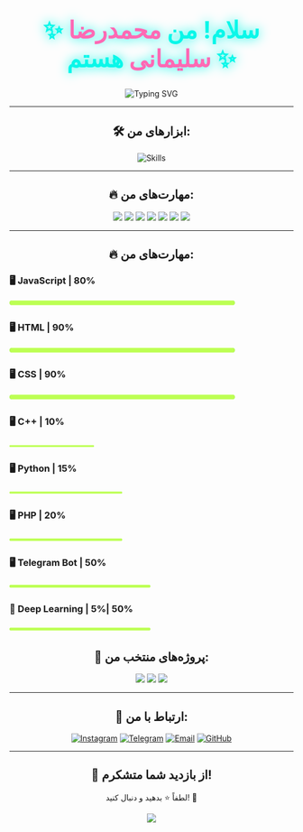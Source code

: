 <!-- بخش خوش‌آمدگویی -->
<div align="center">
  <h1 style="font-size: 3em; color: #0AF7E9; text-shadow: 0 0 20px #0AF7E9;">✨ سلام! من <span style="color: #FF69B4;">محمدرضا سلیمانی</span> هستم ✨</h1>
  <img src="https://readme-typing-svg.demolab.com?font=Fira+Code&weight=600&size=28&duration=4000&pause=500&color=FF69B4&center=true&vCenter=true&multiline=true&width=1000&height=80&lines=برنامه‌نویس+هوش+مصنوعی+%7C+دانشجوی+IT;به+پروفایل+من+خوش‌آمدید!+💻🚀" alt="Typing SVG" />
</div>

---

<!-- ابزارها و تکنولوژی‌ها -->
<h2 align="center">🛠️ ابزارهای من:</h2>
<div align="center">
  <img src="https://skillicons.dev/icons?i=html,css,js,react,redux,tailwind,ts,nodejs,python,flask,figma,github,docker&theme=dark" alt="Skills" />
</div>

---

<!-- مهارت‌های برنامه‌نویسی -->
<h2 align="center">🔥 مهارت‌های من:</h2>

<!-- نمودار بار درصدی مهارت‌ها -->
<div align="center">
  <img src="https://img.shields.io/badge/JavaScript-80%25-ff69b4?style=for-the-badge&logo=javascript&logoColor=white">
  <img src="https://img.shields.io/badge/HTML-90%25-ff4500?style=for-the-badge&logo=html5&logoColor=white">
  <img src="https://img.shields.io/badge/CSS-90%25-1e90ff?style=for-the-badge&logo=css3&logoColor=white">
  <img src="https://img.shields.io/badge/C++-10%25-00bfff?style=for-the-badge&logo=cplusplus&logoColor=white">
  <img src="https://img.shields.io/badge/Python-15%25-3776ab?style=for-the-badge&logo=python&logoColor=white">
  <img src="https://img.shields.io/badge/PHP-20%25-777bb4?style=for-the-badge&logo=php&logoColor=white">
  <img src="https://img.shields.io/badge/Telegram%20Bot-50%25-0088cc?style=for-the-badge&logo=telegram&logoColor=white">
</div>

---

<!-- نمودار دایره‌ای مهارت‌ها -->
<!-- مهارت‌های برنامه‌نویسی -->
<h2 align="center">🔥 مهارت‌های من:</h2>

<h3 align="left">🖥 JavaScript | 80%</h3>
<img width="400px" src="https://github.com/sabzlearn-ir/sabzlearn-ir/blob/main/bar.png?raw=true" />

<h3 align="left">🖥 HTML | 90%</h3>
<img width="400px" src="https://github.com/sabzlearn-ir/sabzlearn-ir/blob/main/bar.png?raw=true" />

<h3 align="left">🖥 CSS | 90%</h3>
<img width="400px" src="https://github.com/sabzlearn-ir/sabzlearn-ir/blob/main/bar.png?raw=true" />

<h3 align="left">🖥 C++ | 10%</h3>
<img width="150px" src="https://github.com/sabzlearn-ir/sabzlearn-ir/blob/main/bar.png?raw=true" />

<h3 align="left">🖥 Python | 15%</h3>
<img width="200px" src="https://github.com/sabzlearn-ir/sabzlearn-ir/blob/main/bar.png?raw=true" />

<h3 align="left">🖥 PHP | 20%</h3>
<img width="200px" src="https://github.com/sabzlearn-ir/sabzlearn-ir/blob/main/bar.png?raw=true" />

<h3 align="left">🖥 Telegram Bot | 50%</h3>
<img width="250px" src="https://github.com/sabzlearn-ir/sabzlearn-ir/blob/main/bar.png?raw=true" />

<h3 align="left"><h3 align="left"> 🧠 Deep Learning | 5%| 50%</h3>
<img width="250px" src="https://github.com/sabzlearn-ir/sabzlearn-ir/blob/main/bar.png?raw=true" />
 






<!-- پروژه‌ها -->
<h2 align="center">🚀 پروژه‌های منتخب من:</h2>
<div align="center">
  <a href="https://github.com/MohammadrezaSolimani/Project1"><img src="https://img.shields.io/badge/✨%20پروژه%201-141414?style=for-the-badge&logo=github&logoColor=white"></a>
  <a href="https://github.com/MohammadrezaSolimani/Project2"><img src="https://img.shields.io/badge/✨%20پروژه%202-141414?style=for-the-badge&logo=github&logoColor=white"></a>
  <a href="https://github.com/MohammadrezaSolimani/Project3"><img src="https://img.shields.io/badge/✨%20پروژه%203-141414?style=for-the-badge&logo=github&logoColor=white"></a>
</div>

---

<!-- ارتباطات -->
<h2 align="center">🤝 ارتباط با من:</h2>
<p align="center">
  <a href="https://instagram.com/soleimani_mamadreza"><img src="https://img.icons8.com/color/48/instagram-new--v1.png" alt="Instagram"></a>
  <a href="https://t.me/Solimani_reza"><img src="https://img.icons8.com/color/48/telegram-app--v1.png" alt="Telegram"></a>
  <a href="mailto:mohamadrezasoelymani53@gmail.com"><img src="https://img.icons8.com/color/48/gmail-new.png" alt="Email"></a>
  <a href="https://github.com/MohammadrezaSolimani"><img src="https://img.icons8.com/color/48/github--v1.png" alt="GitHub"></a>
</p>

---

<!-- پیام پایانی -->
<h2 align="center">🎉 از بازدید شما متشکرم!</h2>
<p align="center">لطفاً ⭐ بدهید و دنبال کنید! 🌟</p>
<div align="center">
  <img src="https://media.giphy.com/media/hvRJCLFzcasrR4ia7z/giphy.gif" width="50">
</div>
